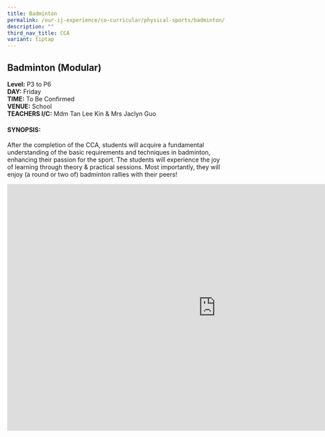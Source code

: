 ```yaml
---
title: Badminton
permalink: /our-ij-experience/co-curricular/physical-sports/badminton/
description: ""
third_nav_title: CCA
variant: tiptap
---
```

<h2>Badminton (Modular)</h2>
<p><strong>Level:</strong>&nbsp;P3 to P6
<br><strong>DAY:</strong>&nbsp;Friday
<br><strong>TIME:</strong>&nbsp;To Be Confirmed
<br><strong>VENUE:</strong>&nbsp;School
<br><strong>TEACHERS I/C:</strong>&nbsp;Mdm Tan Lee Kin &amp; Mrs Jaclyn Guo</p>
<h4>SYNOPSIS:</h4>
<p>After the completion of the CCA, students will acquire a fundamental understanding
of the basic requirements and techniques in badminton, enhancing their
passion for the sport. The students will experience the joy of learning
through theory &amp; practical sessions. Most importantly, they will enjoy
(a round or two of) badminton rallies with their peers!</p>
<div class="iframe-wrapper">
<iframe height="569" width="960" allowfullscreen="true" frameborder="0" src="https://docs.google.com/presentation/d/e/2PACX-1vSBr4KvDNAsVQvlXFlzekwXVRYokNIv6o8ROjp1H0bDgY8l2LdrEyMR_3yQWHEm_4_zqcVHAB_-zeG4/embed?start=true&amp;loop=false&amp;delayms=5000"></iframe>
</div>
<p></p>